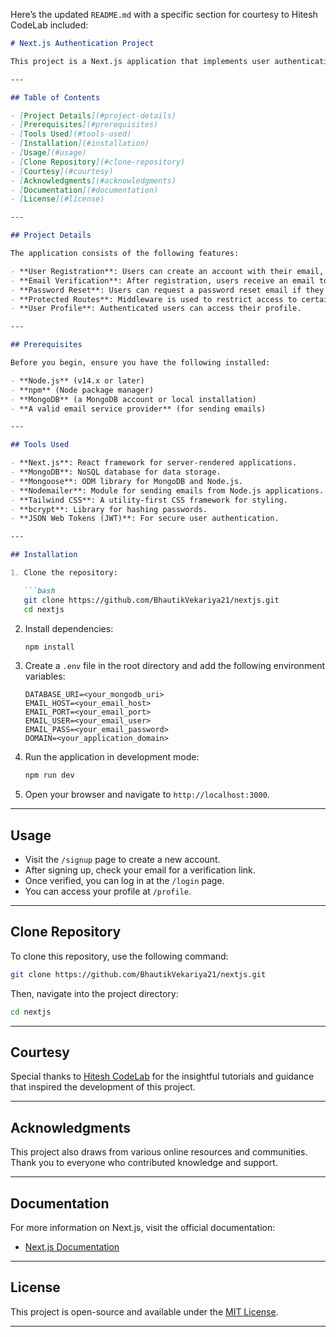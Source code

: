 Here’s the updated `README.md` with a specific section for courtesy to Hitesh CodeLab included:

```markdown
# Next.js Authentication Project

This project is a Next.js application that implements user authentication features, including user registration, email verification, password reset, and middleware for protected routes. It utilizes MongoDB for data storage and Nodemailer for sending emails.

---

## Table of Contents

- [Project Details](#project-details)
- [Prerequisites](#prerequisites)
- [Tools Used](#tools-used)
- [Installation](#installation)
- [Usage](#usage)
- [Clone Repository](#clone-repository)
- [Courtesy](#courtesy)
- [Acknowledgments](#acknowledgments)
- [Documentation](#documentation)
- [License](#license)

---

## Project Details

The application consists of the following features:

- **User Registration**: Users can create an account with their email, username, and password.
- **Email Verification**: After registration, users receive an email to verify their account.
- **Password Reset**: Users can request a password reset email if they forget their password.
- **Protected Routes**: Middleware is used to restrict access to certain pages based on user authentication.
- **User Profile**: Authenticated users can access their profile.

---

## Prerequisites

Before you begin, ensure you have the following installed:

- **Node.js** (v14.x or later)
- **npm** (Node package manager)
- **MongoDB** (a MongoDB account or local installation)
- **A valid email service provider** (for sending emails)

---

## Tools Used

- **Next.js**: React framework for server-rendered applications.
- **MongoDB**: NoSQL database for data storage.
- **Mongoose**: ODM library for MongoDB and Node.js.
- **Nodemailer**: Module for sending emails from Node.js applications.
- **Tailwind CSS**: A utility-first CSS framework for styling.
- **bcrypt**: Library for hashing passwords.
- **JSON Web Tokens (JWT)**: For secure user authentication.

---

## Installation

1. Clone the repository:

   ```bash
   git clone https://github.com/BhautikVekariya21/nextjs.git
   cd nextjs
   ```

2. Install dependencies:

   ```bash
   npm install
   ```

3. Create a `.env` file in the root directory and add the following environment variables:

   ```plaintext
   DATABASE_URI=<your_mongodb_uri>
   EMAIL_HOST=<your_email_host>
   EMAIL_PORT=<your_email_port>
   EMAIL_USER=<your_email_user>
   EMAIL_PASS=<your_email_password>
   DOMAIN=<your_application_domain>
   ```

4. Run the application in development mode:

   ```bash
   npm run dev
   ```

5. Open your browser and navigate to `http://localhost:3000`.

---

## Usage

- Visit the `/signup` page to create a new account.
- After signing up, check your email for a verification link.
- Once verified, you can log in at the `/login` page.
- You can access your profile at `/profile`.

---

## Clone Repository

To clone this repository, use the following command:

```bash
git clone https://github.com/BhautikVekariya21/nextjs.git
```

Then, navigate into the project directory:

```bash
cd nextjs
```

---

## Courtesy

Special thanks to [Hitesh CodeLab](https://www.youtube.com/@HiteshCodeLab) for the insightful tutorials and guidance that inspired the development of this project.

---

## Acknowledgments

This project also draws from various online resources and communities. Thank you to everyone who contributed knowledge and support.

---

## Documentation

For more information on Next.js, visit the official documentation:

- [Next.js Documentation](https://nextjs.org/docs/getting-started)

---

## License

This project is open-source and available under the [MIT License](LICENSE).

---

